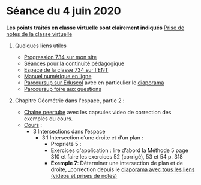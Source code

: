 # Séance du 4 juin 2020

__Les points traités en classe virtuelle sont clairement indiqués__
[Prise de notes de la classe virtuelle](notes/2020-06-02-Note-17-10.pdf)

1. Quelques liens utiles 
   * [Progression 734 sur mon site](http://www.frederic-junier.org/TS2020/Progression/TS_2020.html)
   * [Séances pour la continuité pédagogique](https://frederic-junier.github.io/TS-2019-2020/)
   * [Espace de la classe 734 sur l'ENT](https://le-parc.ent.auvergnerhonealpes.fr/classes/classe-734/mathematiques/)
   * [Manuel numérique en ligne](https://mep-outils.sesamath.net/manuel_numerique/index.php?ouvrage=mstsobl_2016&page_gauche=371)
   * [Parcoursup sur Eduscol](https://eduscol.education.fr/cid146486/parcoursup.html) avec en particulier le [diaporama](https://cache.media.eduscol.education.fr/file/Parcoursup_2020/50/4/PPT-_Parcoursup-2020_1223504.pptx)
   * [Parcoursup foire aux questions](https://www.parcoursup.fr/index.php?desc=questions)


2. Chapitre Géométrie dans l'espace, partie 2 :
   * [Chaîne peertube](https://tube.ac-lyon.fr/videos/watch/playlist/77b44f4c-f41c-4b02-af12-d195690580ff?videoId=ccab3b8f-369f-46f6-8b33-56aac6940e10) avec les capsules video de correction des exemples du cours. 
   * [Cours](http://frederic-junier.org/TS2020/Cours/TSProduitScalaireEspaceCours2019-Web.pdf) :
     * 3 Intersections dans l’espace
        * 3.1 Intersection d’une droite et d’un plan :
          * Propriété 5 :
          * Exercices d'application : lire d’abord la Méthode 5  page 310 et faire les exercices 52 (corrigé), 53 et 54 p. 318
          * __Exemple 7__:   Déterminer une intersection de plan et de droite, _correction depuis le [diaporama avec tous les liens (videos et prises de notes)](../EspacePartie2/CorrigeExemplesEspacePartie2-2019.pdf)